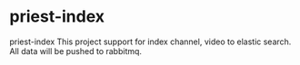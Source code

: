 # priest-index
priest-index
This project support for index channel, video to elastic search.
All data will be pushed to rabbitmq.

